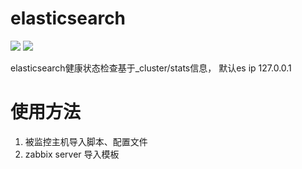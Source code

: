 # elasticsearch
![](https://img.shields.io/badge/zabbix-4.0-green) ![](https://img.shields.io/badge/python-3.6-green)

elasticsearch健康状态检查基于_cluster/stats信息， 默认es ip 127.0.0.1

# 使用方法
1. 被监控主机导入脚本、配置文件
2. zabbix server 导入模板